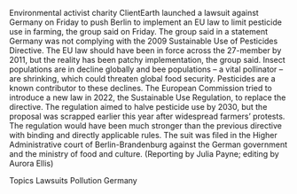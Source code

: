 Environmental activist charity ClientEarth launched a lawsuit against Germany on Friday to push Berlin to implement an EU law to limit pesticide use in farming, the group said on Friday.
The group said in a statement Germany was not complying with the 2009 Sustainable Use of Pesticides Directive. The EU law should have been in force across the 27-member by 2011, but the reality has been patchy implementation, the group said.
Insect populations are in decline globally and bee populations – a vital pollinator – are shrinking, which could threaten global food security. Pesticides are a known contributor to these declines.
The European Commission tried to introduce a new law in 2022, the Sustainable Use Regulation, to replace the directive. The regulation aimed to halve pesticide use by 2030, but the proposal was scrapped earlier this year after widespread farmers’ protests.
The regulation would have been much stronger than the previous directive with binding and directly applicable rules.
The suit was filed in the Higher Administrative court of Berlin-Brandenburg against the German government and the ministry of food and culture.
(Reporting by Julia Payne; editing by Aurora Ellis)

Topics
Lawsuits
Pollution
Germany
